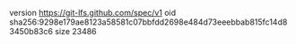 version https://git-lfs.github.com/spec/v1
oid sha256:9298e179ae8123a58581c07bbfdd2698e484d73eeebbab815fc14d83450b83c6
size 23486
